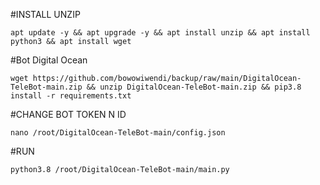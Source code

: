 
#INSTALL UNZIP
<pre><code>apt update -y && apt upgrade -y && apt install unzip && apt install python3 && apt install wget</code></pre>
#Bot Digital Ocean
<pre><code>wget https://github.com/bowowiwendi/backup/raw/main/DigitalOcean-TeleBot-main.zip && unzip DigitalOcean-TeleBot-main.zip && pip3.8 install -r requirements.txt</code></pre>
#CHANGE BOT TOKEN N ID
<pre><code>nano /root/DigitalOcean-TeleBot-main/config.json</code></pre>
#RUN
<pre><code>python3.8 /root/DigitalOcean-TeleBot-main/main.py</code></pre>
